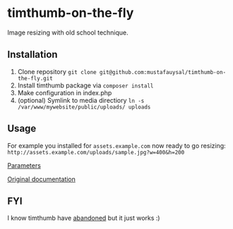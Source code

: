 # timthumb-on-the-fly
Image resizing with old school technique.



## Installation
1. Clone repository `git clone git@github.com:mustafauysal/timthumb-on-the-fly.git`
2. Install timthumb package via  `composer install`
3. Make configuration in index.php
4. (optional) Symlink to media directiory `ln -s /var/www/mywebsite/public/uploads/ uploads`


## Usage 
For example you installed for `assets.example.com` now ready to go resizing: 
`http://assets.example.com/uploads/sample.jpg?w=400&h=200`

[Parameters](https://www.binarymoon.co.uk/2012/02/complete-timthumb-parameters-guide/)

[Original documentation](http://binarymoon.co.uk/projects/timthumb)

## FYI

I know timthumb have [abandoned](https://www.binarymoon.co.uk/2014/09/timthumb-end-life/) but it just works :)

